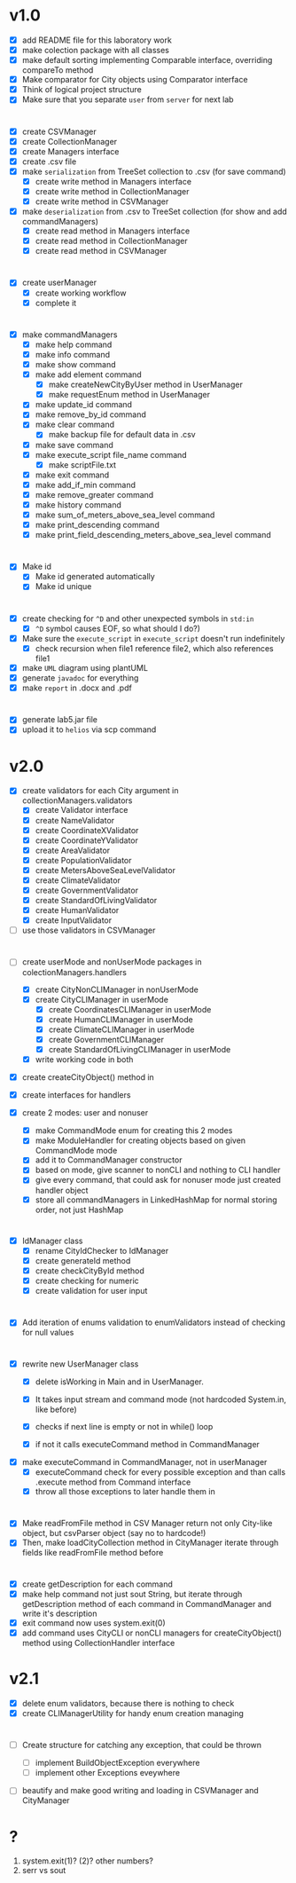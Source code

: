 # v1.0

- [x] add README file for this laboratory work
- [x] make colection package with all classes
- [x] make default sorting implementing Comparable interface, overriding compareTo method
- [x] Make comparator for City objects using Comparator interface
- [x] Think of logical project structure
- [x] Make sure that you separate `user` from `server` for next lab
  
#

- [x] create CSVManager
- [x] create CollectionManager
- [x] create Managers interface
- [x] create .csv file
- [x] make `serialization` from TreeSet collection to .csv (for save command)
  - [x] create write method in Managers interface
  - [x] create write method in CollectionManager
  - [x] create write method in CSVManager
- [x] make `deserialization` from .csv to TreeSet collection (for show and add commandManagers)
  - [x] create read method in Managers interface
  - [x] create read method in CollectionManager
  - [x] create read method in CSVManager

#  
  
- [x] create userManager
  - [x] create working workflow
  - [x] complete it
  
#

- [x] make commandManagers
  - [x] make help command
  - [x] make info command
  - [x] make show command
  - [x] make add element command
    - [x] make createNewCityByUser method in UserManager
    - [x] make requestEnum method in UserManager
  - [x] make update_id command
  - [x] make remove_by_id command
  - [x] make clear command
    - [x] make backup file for default data in .csv
  - [x] make save command
  - [x] make execute_script file_name command
    - [x] make scriptFile.txt
  - [x] make exit command
  - [x] make add_if_min command
  - [x] make remove_greater command
  - [x] make history command
  - [x] make sum_of_meters_above_sea_level command
  - [x] make print_descending command
  - [x] make print_field_descending_meters_above_sea_level command

#

- [x] Make id
  - [x] Make id generated automatically
  - [x] Make id unique

#

- [x] create checking for `^D` and other unexpected symbols in `std:in`
  - [x] `^D` symbol causes EOF, so what should I do?)
- [x] Make sure the `execute_script` in `execute_script` doesn't run indefinitely
  - [x] check recursion when file1 reference file2, which also references file1
- [x] make `UML` diagram using plantUML
- [x] generate `javadoc` for everything
- [x] make `report` in .docx and .pdf
  
#

- [x] generate lab5.jar file
- [x] upload it to `helios` via scp command
#

# v2.0

- [x] create validators for each City argument in collectionManagers.validators
  - [x] create Validator interface
  - [x] create NameValidator
  - [x] create CoordinateXValidator
  - [x] create CoordinateYValidator
  - [x] create AreaValidator
  - [x] create PopulationValidator
  - [x] create MetersAboveSeaLevelValidator
  - [x] create ClimateValidator
  - [x] create GovernmentValidator
  - [x] create StandardOfLivingValidator
  - [x] create HumanValidator
  - [x] create InputValidator
- [ ] use those validators in CSVManager

#

- [ ] create userMode and nonUserMode packages in colectionManagers.handlers
  - [x] create CityNonCLIManager in nonUserMode
  - [x] create CityCLIManager in userMode
    - [x] create CoordinatesCLIManager in userMode
    - [x] create HumanCLIManager in userMode
    - [x] create ClimateCLIManager in userMode
    - [x] create GovernmentCLIManager
    - [x] create StandardOfLivingCLIManager in userMode
  - [x] write working code in both 
- [x] create createCityObject() method in 
- [x] create interfaces for handlers


- [x] create 2 modes: user and nonuser
  - [x] make CommandMode enum for creating this 2 modes
  - [x] make ModuleHandler for creating objects based on given CommandMode mode
  - [x] add it to CommandManager constructor
  - [x] based on mode, give scanner to nonCLI and nothing to CLI handler
  - [x] give every command, that could ask for nonuser mode just created handler object
  - [x] store all commandManagers in LinkedHashMap for normal storing order, not just HashMap

#
- [x] IdManager class
  - [x] rename CityIdChecker to IdManager
  - [x] create generateId method
  - [x] create checkCityById method
  - [x] create checking for numeric
  - [x] create validation for user input

#
- [x] Add iteration of enums validation to enumValidators instead of checking for null values

#

- [x] rewrite new UserManager class
  - [x] delete isWorking in Main and in UserManager.
  - [x] It takes input stream and command mode (not hardcoded System.in, like before)
  - [x] checks if next line is empty or not in while() loop
  - [x] if not it calls executeCommand method in CommandManager
  
  
- [x] make executeCommand in CommandManager, not in userManager
  - [x] executeCommand check for every possible exception and than calls .execute method from Command interface
  - [x] throw all those exceptions to later handle them in 

#
- [x] Make readFromFile method in CSV Manager return not only City-like object, but csvParser object (say no to hardcode!)
- [x] Then, make loadCityCollection method in CityManager iterate through fields like readFromFile method before
#

- [x] create getDescription for each command
- [x] make help command not just sout String, but iterate through getDescription method of each command in CommandManager and write it's description
- [x] exit command now uses system.exit(0)
- [x] add command uses CityCLI or nonCLI managers for createCityObject() method using CollectionHandler interface

# v2.1
- [x] delete enum validators, because there is nothing to check
- [x] create CLIManagerUtility for handy enum creation managing

#
- [ ] Create structure for catching any exception, that could be thrown
  - [ ] implement BuildObjectException everywhere
  - [ ] implement other Exceptions eveywhere
- [ ] beautify and make good writing and loading in CSVManager and CityManager


# ?
1) system.exit(1)? (2)? other numbers?
2) serr vs sout
